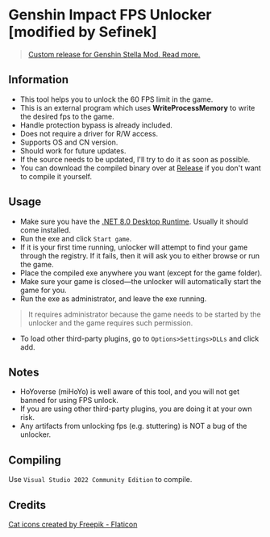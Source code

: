 # Genshin Impact FPS Unlocker [modified by Sefinek]
> [Custom release for Genshin Stella Mod. Read more.](https://sefinek.net/genshin-stella-mod)

## Information
- This tool helps you to unlock the 60 FPS limit in the game.
- This is an external program which uses **WriteProcessMemory** to write the desired fps to the game.
- Handle protection bypass is already included.
- Does not require a driver for R/W access.
- Supports OS and CN version.
- Should work for future updates.
- If the source needs to be updated, I'll try to do it as soon as possible.
- You can download the compiled binary over at [Release](https://github.com/sefinek/Genshin-FPS-Unlocker/releases) if you don't want to compile it yourself.

## Usage
- Make sure you have the [.NET 8.0 Desktop Runtime](https://dotnet.microsoft.com/en-us/download/dotnet/thank-you/runtime-desktop-8.0.3-windows-x64-installer). Usually it should come installed.
- Run the exe and click `Start game`.
- If it is your first time running, unlocker will attempt to find your game through the registry. If it fails, then it will ask you to either browse or run the game.
- Place the compiled exe anywhere you want (except for the game folder).
- Make sure your game is closed—the unlocker will automatically start the game for you.
- Run the exe as administrator, and leave the exe running.
> It requires administrator because the game needs to be started by the unlocker and the game requires such permission.
- To load other third-party plugins, go to `Options>Settings>DLLs` and click add.

## Notes
- HoYoverse (miHoYo) is well aware of this tool, and you will not get banned for using FPS unlock.
- If you are using other third-party plugins, you are doing it at your own risk.
- Any artifacts from unlocking fps (e.g. stuttering) is NOT a bug of the unlocker.

## Compiling
Use `Visual Studio 2022 Community Edition` to compile.

## Credits
<a href="https://www.flaticon.com/free-icons/cat" title="cat icons">Cat icons created by Freepik - Flaticon</a>
